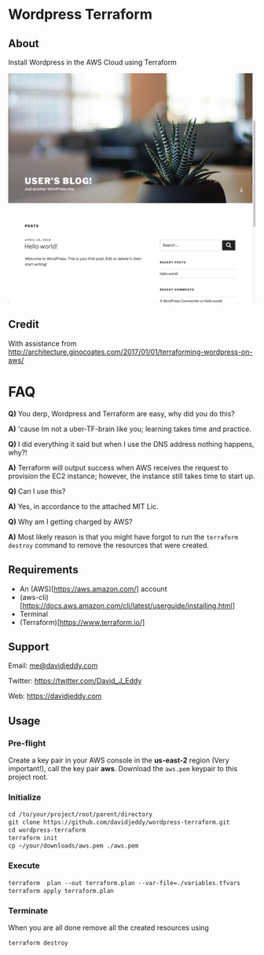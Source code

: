 # Wordpress Terraform

## About

Install Wordpress in the AWS Cloud using Terraform

![Wordpress Landing Page](./docs/imgs/wordpress_landing_page.png "Wordpress Landing Page")


## Credit

With assistance from http://architecture.ginocoates.com/2017/01/01/terraforming-wordpress-on-aws/

# FAQ

__Q)__ You derp, Wordpress and Terraform are easy, why did you do this?

__A)__ 'cause Im not a uber-TF-brain like you; learning takes time and practice.

__Q)__ I did everything it said but when I use the DNS address nothing happens, why?!

__A)__ Terraform will output success when AWS receives the request to provision the EC2 instance; however, the instance still takes time to start up.

__Q)__ Can I use this?

__A)__ Yes, in accordance to the attached MIT Lic.

__Q)__ Why am I getting charged by AWS?

__A)__ Most likely reason is that you might have forgot to run the `terraform destroy` command to remove the resources that were created.

## Requirements
 - An (AWS)[https://aws.amazon.com/] account
 - (aws-cli)[https://docs.aws.amazon.com/cli/latest/userguide/installing.html]
 - Terminal
 - (Terraform)[https://www.terraform.io/]

## Support

Email: me@davidjeddy.com

Twitter: https://twitter.com/David_J_Eddy

Web: https://davidjeddy.com

## Usage

### Pre-flight

Create a key pair in your AWS console in the __us-east-2__ region (Very important!), call the key pair __aws__.
Download the `aws.pem` keypair to this project root.


### Initialize
```
cd /to/your/project/root/parent/directory
git clone https://github.com/davidjeddy/wordpress-terraform.git
cd wordpress-terraform
terraform init
cp ~/your/downloads/aws.pem ./aws.pem
```

### Execute

```
terraform  plan --out terraform.plan --var-file=./variables.tfvars
terraform apply terraform.plan
```

### Terminate

When you are all done remove all the created resources using
```
terraform destroy
```
